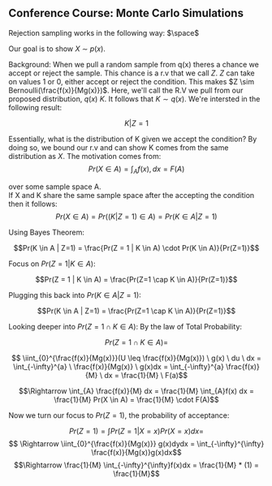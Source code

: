 ## Conference Course: Monte Carlo Simulations

<script src="https://polyfill.io/v3/polyfill.min.js?features=es6"></script>
<script id="MathJax-script" async src="https://cdn.jsdelivr.net/npm/mathjax@3/es5/tex-mml-chtml.js"></script>

Rejection sampling works in the following way:
$\space$

Our goal is to show $X$ $\sim$ $p(x)$.

Background: When we pull a random sample from q(x) theres a chance we accept or reject the sample. This chance is a r.v that we call $Z$. $Z$ can take on values 1 or 0, either accept or reject the condition. This makes $Z \sim Bernoulli(\frac{f(x)}{Mg(x)})$. Here, we'll call the R.V we pull from our proposed distribution, $q(x)$ $K$. It follows that $K \sim q(x)$. We're intersted in the following result:

$$K | Z=1$$

Essentially, what is the distribution of K given we accept the condition? By doing so, we bound our r.v and can show K comes from the same distribution as $X$. The motivation comes from:
$$Pr(X \in A) = \int_{A} f(x),dx = F(A)$$

over some sample space A.
<br>
If X and K share the same sample space after the accepting the condition then it follows:
$$Pr(X \in A) = Pr((K | Z=1) \in  A ) = Pr(K \in A | Z=1) $$

Using Bayes Theorem:

$$Pr(K \in A | Z=1) = \frac{Pr(Z = 1 | K \in A) \cdot Pr(K \in A)}{Pr(Z=1)}$$

Focus on $Pr(Z = 1 | K \in A)$:

$$Pr(Z = 1 | K \in A) = \frac{Pr(Z=1 \cap K \in A)}{Pr(Z=1)}$$

Plugging this back into $Pr(K \in A | Z=1)$:

$$Pr(K \in A | Z=1) = \frac{Pr(Z=1 \cap K \in A)}{Pr(Z=1)}$$

Looking deeper into $Pr(Z=1 \cap K \in A)$:
By the law of Total Probability:

$$Pr(Z=1 \cap K \in A) = $$

$$ \iint_{0}^{\frac{f(x)}{Mg(x)}}(U \leq \frac{f(x)}{Mg(x)}) \ g(x) \ du \ dx = \int_{-\infty}^{a} \ \frac{f(x)}{Mg(x)} \ g(x)dx = \int_{-\infty}^{a} \frac{f(x)}{M} \ dx = \frac{1}{M} \ F(a)$$

$$\Rightarrow \int_{A} \frac{f(x)}{M} dx = \frac{1}{M} \int_{A}f(x) dx = \frac{1}{M} Pr(X \in A) = \frac{1}{M} \cdot F(A)$$


Now we turn our focus to $Pr(Z=1)$, the probability of acceptance:

$$Pr(Z=1) =  \int Pr(Z = 1 | X=x)Pr(X =x)dx = $$
$$ \Rightarrow \iint_{0}^{\frac{f(x)}{Mg(x)}} g(x)dydx = \int_{-\infty}^{\infty} \frac{f(x)}{Mg(x)}g(x)dx$$
$$\Rightarrow \frac{1}{M} \int_{-\infty}^{\infty}f(x)dx = \frac{1}{M} * (1) = \frac{1}{M}$$

